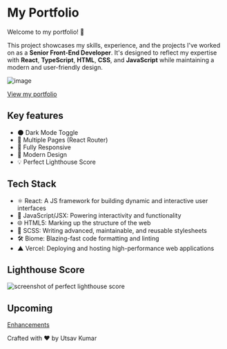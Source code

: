 # My Portfolio

Welcome to my portfolio! 🚀

This project showcases my skills, experience, and the projects I've worked on as a **Senior Front-End Developer**. It's designed to reflect my expertise with **React**, **TypeScript**, **HTML**, **CSS**, and **JavaScript** while maintaining a modern and user-friendly design.

![image](https://github.com/user-attachments/assets/0215b503-0be1-44f4-b2b5-e3ddf21121ea)

[View my portfolio](https://utsavkumar.com/)

## Key features

- 🌑 Dark Mode Toggle
- 📖 Multiple Pages (React Router)
- 📱 Fully Responsive
- 🎨 Modern Design
- 💡 Perfect Lighthouse Score

## Tech Stack

- ⚛️ React: A JS framework for building dynamic and interactive user interfaces
- 📝 JavaScript/JSX: Powering interactivity and functionality
- 🌐 HTML5: Marking up the structure of the web
- 💎 SCSS: Writing advanced, maintainable, and reusable stylesheets
- 🛠️ Biome: Blazing-fast code formatting and linting
- ▲ Vercel: Deploying and hosting high-performance web applications
  
## Lighthouse Score

![screenshot of perfect lighthouse score](https://user-images.githubusercontent.com/18350557/179609620-847374a6-23e6-4432-b7a8-181d7d9bf026.png)

## Upcoming

[Enhancements](https://github.com/utsavk1993/utsavkumar.com/labels/enhancement)

Crafted with ❤️ by Utsav Kumar
